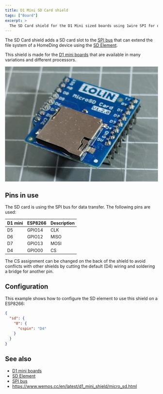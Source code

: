 ```yaml
---
title: D1 Mini SD Card shield
tags: ["Board"]
excerpt: >
  The SD Card shield for the D1 Mini sized boards using 1wire SPI for data transfer.
---
```


The SD Card shield adds a SD card slot to the [SPI bus] that can extend the file system of a
HomeDing device using the [SD Element].

This shield is made for the [D1 mini boards] that are available in many variations and different processors.

![d1mini-sd](/boards/mini/shield-sd.jpg)

## Pins in use

The SD card is using the SPI bus for data transfer. The following pins are used:

| D1 mini | ESP8266 | Description |
| ------- | ------- | ----------- |
| D5      | GPIO14  | CLK         |
| D6      | GPIO12  | MISO        |
| D7      | GPIO13  | MOSI        |
| D4      | GPIO00  | CS          |

The CS assignment can be changed on the back of the shield to avoid conflicts with other shields
by cutting the default (D4) wiring and soldering a bridge for another pin.


## Configuration

This example shows how to configure the SD element to use this shield on a ESP8266:

``` json
{ 
  "sd": {
    "0": {
      "cspin": "D4"
    }
  }
}
```


## See also

* [D1 mini boards]
* [SD Element]
* [SPI bus]
* <https://www.wemos.cc/en/latest/d1_mini_shield/micro_sd.html>


[D1 mini boards]:/boards/mini/d1mini.md
[SPI bus]:/dev/spi.md
[SD Element]:/elements/sd.md
